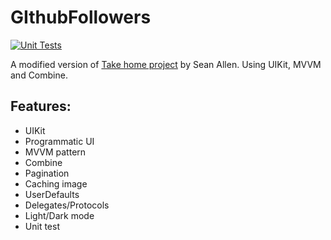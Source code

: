 # GIthubFollowers

[![Unit Tests](https://github.com/mankiet208/GithubFollowers/actions/workflows/ios.yml/badge.svg?branch=main)](https://github.com/mankiet208/GithubFollowers/actions/workflows/ios.yml)

A modified version of [Take home project](https://www.youtube.com/watch?v=JzngncpZLuw&t=45660s&pp=ygUUc2VhbiBhbGxlbiB0YWtlIGhvbWU%3D) by Sean Allen. Using UIKit, MVVM and Combine.

## Features:
- UIKit
- Programmatic UI
- MVVM pattern
- Combine
- Pagination
- Caching image
- UserDefaults
- Delegates/Protocols
- Light/Dark mode
- Unit test
